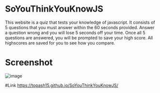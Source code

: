 # SoYouThinkYouKnowJS
This website is a quiz that tests your knowledge of javascript. It consists of 5 questions that you must answer within the 60 seconds provided. Answer a question wrong and you will lose 5 seconds off your time. Once all 5 questions are answered, you will be prompted to save your high score. All highscores are saved for you to see how you compare.

# Screenshot
![image](https://user-images.githubusercontent.com/56897774/126084630-355aeb71-7a47-4d3a-8d0a-76051385cbc5.png)

#Link
https://topash15.github.io/SoYouThinkYouKnowJS/
